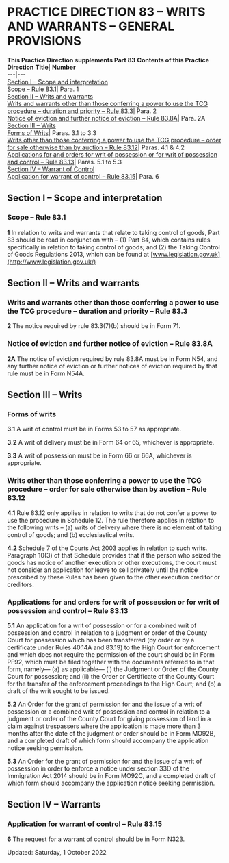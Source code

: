 # PRACTICE DIRECTION 83 – WRITS AND WARRANTS – GENERAL PROVISIONS
**This Practice Direction supplements Part 83**
**Contents of this Practice Direction**
**Title**| **Number**  
---|---  
[Section I – Scope and interpretation](https://www.justice.gov.uk/courts/procedure-rules/civil/rules/part-83-writs-and-warrants-general-provisions/37-practice-direction-83-writs-and-warrants-general-provisions#1)  
[Scope – Rule 83.1](https://www.justice.gov.uk/courts/procedure-rules/civil/rules/part-83-writs-and-warrants-general-provisions/37-practice-direction-83-writs-and-warrants-general-provisions#2)| Para. 1  
[Section II – Writs and warrants](https://www.justice.gov.uk/courts/procedure-rules/civil/rules/part-83-writs-and-warrants-general-provisions/37-practice-direction-83-writs-and-warrants-general-provisions#3)  
[Writs and warrants other than those conferring a power to use the TCG procedure – duration and priority – Rule 83.3](https://www.justice.gov.uk/courts/procedure-rules/civil/rules/part-83-writs-and-warrants-general-provisions/37-practice-direction-83-writs-and-warrants-general-provisions#4)| Para. 2  
[Notice of eviction and further notice of eviction – Rule 83.8A](https://www.justice.gov.uk/courts/procedure-rules/civil/rules/part-83-writs-and-warrants-general-provisions/37-practice-direction-83-writs-and-warrants-general-provisions#5)| Para. 2A  
[Section III – Writs](https://www.justice.gov.uk/courts/procedure-rules/civil/rules/part-83-writs-and-warrants-general-provisions/37-practice-direction-83-writs-and-warrants-general-provisions#6)  
[Forms of Writs](https://www.justice.gov.uk/courts/procedure-rules/civil/rules/part-83-writs-and-warrants-general-provisions/37-practice-direction-83-writs-and-warrants-general-provisions#7)| Paras. 3.1 to 3.3  
[Writs other than those conferring a power to use the TCG procedure – order for sale otherwise than by auction – Rule 83.12](https://www.justice.gov.uk/courts/procedure-rules/civil/rules/part-83-writs-and-warrants-general-provisions/37-practice-direction-83-writs-and-warrants-general-provisions#8)| Paras. 4.1 & 4.2  
[Applications for and orders for writ of possession or for writ of possession and control – Rule 83.13](https://www.justice.gov.uk/courts/procedure-rules/civil/rules/part-83-writs-and-warrants-general-provisions/37-practice-direction-83-writs-and-warrants-general-provisions#9)| Paras. 5.1 to 5.3  
[Section IV – Warrant of Control](https://www.justice.gov.uk/courts/procedure-rules/civil/rules/part-83-writs-and-warrants-general-provisions/37-practice-direction-83-writs-and-warrants-general-provisions#10)  
[Application for warrant of control – Rule 83.15](https://www.justice.gov.uk/courts/procedure-rules/civil/rules/part-83-writs-and-warrants-general-provisions/37-practice-direction-83-writs-and-warrants-general-provisions#11)| Para. 6  
## Section I – Scope and interpretation
### Scope – Rule 83.1

**1** In relation to writs and warrants that relate to taking control of goods, Part 83 should be read in conjunction with –
(1) Part 84, which contains rules specifically in relation to taking control of goods; and
(2) the Taking Control of Goods Regulations 2013, which can be found at [www.legislation.gov.uk](http://www.legislation.gov.uk/)
## Section II – Writs and warrants
### Writs and warrants other than those conferring a power to use the TCG procedure – duration and priority – Rule 83.3

**2** The notice required by rule 83.3(7)(b) should be in Form 71.
### Notice of eviction and further notice of eviction – Rule 83.8A

**2A** The notice of eviction required by rule 83.8A must be in Form N54, and any further notice of eviction or further notices of eviction required by that rule must be in Form N54A.
## Section III – Writs
### Forms of writs

**3.1** A writ of control must be in Forms 53 to 57 as appropriate.

**3.2** A writ of delivery must be in Form 64 or 65, whichever is appropriate.

**3.3** A writ of possession must be in Form 66 or 66A, whichever is appropriate.
### Writs other than those conferring a power to use the TCG procedure – order for sale otherwise than by auction – Rule 83.12

**4.1** Rule 83.12 only applies in relation to writs that do not confer a power to use the procedure in Schedule 12. The rule therefore applies in relation to the following writs –
(a) writs of delivery where there is no element of taking control of goods; and
(b) ecclesiastical writs.

**4.2** Schedule 7 of the Courts Act 2003 applies in relation to such writs. Paragraph 10(3) of that Schedule provides that if the person who seized the goods has notice of another execution or other executions, the court must not consider an application for leave to sell privately until the notice prescribed by these Rules has been given to the other execution creditor or creditors.
### Applications for and orders for writ of possession or for writ of possession and control – Rule 83.13

**5.1** An application for a writ of possession or for a combined writ of possession and control in relation to a judgment or order of the County Court for possession which has been transferred (by order or by a certificate under Rules 40.14A and 83.19) to the High Court for enforcement and which does not require the permission of the court should be in Form PF92, which must be filed together with the documents referred to in that form, namely—
(a) as applicable—
(i) the Judgment or Order of the County Court for possession; and
(ii) the Order or Certificate of the County Court for the transfer of the enforcement proceedings to the High Court; and
(b) a draft of the writ sought to be issued.

**5.2** An Order for the grant of permission for and the issue of a writ of possession or a combined writ of possession and control in relation to a judgment or order of the County Court for giving possession of land in a claim against trespassers where the application is made more than 3 months after the date of the judgment or order should be in Form MO92B, and a completed draft of which form should accompany the application notice seeking permission.

**5.3** An Order for the grant of permission for and the issue of a writ of possession in order to enforce a notice under section 33D of the Immigration Act 2014 should be in Form MO92C, and a completed draft of which form should accompany the application notice seeking permission.
## Section IV – Warrants
### Application for warrant of control – Rule 83.15

**6** The request for a warrant of control should be in Form N323.

Updated: Saturday, 1 October 2022
